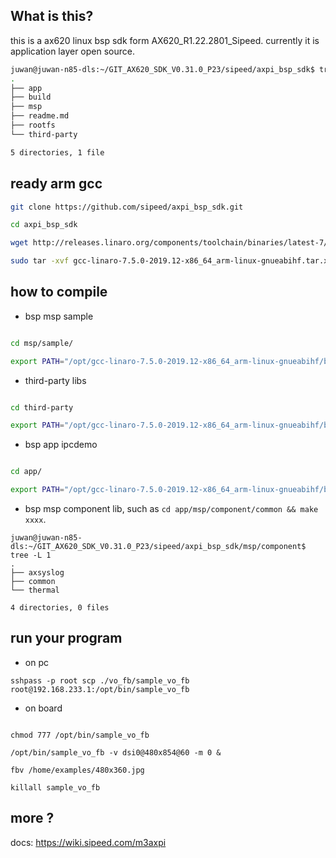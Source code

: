 ## What is this?

this is a ax620 linux bsp sdk form AX620_R1.22.2801_Sipeed. currently it is application layer open source.

```bash
juwan@juwan-n85-dls:~/GIT_AX620_SDK_V0.31.0_P23/sipeed/axpi_bsp_sdk$ tree -L 1
.
├── app
├── build
├── msp
├── readme.md
├── rootfs
└── third-party

5 directories, 1 file
```

## ready arm gcc

```bash
git clone https://github.com/sipeed/axpi_bsp_sdk.git

cd axpi_bsp_sdk

wget http://releases.linaro.org/components/toolchain/binaries/latest-7/arm-linux-gnueabihf/gcc-linaro-7.5.0-2019.12-x86_64_arm-linux-gnueabihf.tar.xz

sudo tar -xvf gcc-linaro-7.5.0-2019.12-x86_64_arm-linux-gnueabihf.tar.xz -C /opt/

```

## how to compile

- bsp msp sample

```bash

cd msp/sample/

export PATH="/opt/gcc-linaro-7.5.0-2019.12-x86_64_arm-linux-gnueabihf/bin/:$PATH" && make p=AX620_demo all install

```

- third-party libs

```bash

cd third-party

export PATH="/opt/gcc-linaro-7.5.0-2019.12-x86_64_arm-linux-gnueabihf/bin/:$PATH" && make p=AX620_demo all install

```

- bsp app ipcdemo

```bash

cd app/

export PATH="/opt/gcc-linaro-7.5.0-2019.12-x86_64_arm-linux-gnueabihf/bin/:$PATH" && make p=AX620_demo all install

```

- bsp msp component lib, such as `cd app/msp/component/common && make xxxx`.

```
juwan@juwan-n85-dls:~/GIT_AX620_SDK_V0.31.0_P23/sipeed/axpi_bsp_sdk/msp/component$ tree -L 1
.
├── axsyslog
├── common
└── thermal

4 directories, 0 files
```

## run your program

- on pc

```
sshpass -p root scp ./vo_fb/sample_vo_fb root@192.168.233.1:/opt/bin/sample_vo_fb
```

- on board

```

chmod 777 /opt/bin/sample_vo_fb

/opt/bin/sample_vo_fb -v dsi0@480x854@60 -m 0 &

fbv /home/examples/480x360.jpg

killall sample_vo_fb

```

## more ?

docs: https://wiki.sipeed.com/m3axpi


